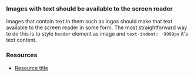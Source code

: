 ### Images with text should be available to the screen reader

Images that contain text in them such as logos should make that text available to the screen reader in some form. The most straightforward way to do this is to style `header` element as image and `text-indent: -9999px` it's text content.

### Resources
<!-- Whenever possible, include the links to more advanced guide-->
* [Resource title](https://)

<!-- category: (0)-->
<!-- available categories:
    0: accessibility rules that everyone should follow with no exception
    1: accessibility tips that make outstanding user experience
    2: facts about designing for accessibility, testing etc.
-->